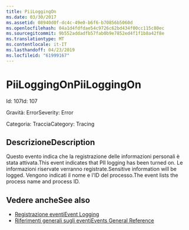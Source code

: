 ```yaml
---
title: PiiLoggingOn
ms.date: 03/30/2017
ms.assetid: 08940d0f-dc4c-49e0-b6f6-b70856b5060d
ms.openlocfilehash: 04a1d4fdfdae54c9726c62bd434f00cc115c80ec
ms.sourcegitcommit: 9b552addadfb57fab0b9e7852ed4f1f1b8a42f8e
ms.translationtype: MT
ms.contentlocale: it-IT
ms.lasthandoff: 04/23/2019
ms.locfileid: "61999167"
---
```

# <a name="piiloggingon"></a><span data-ttu-id="d8517-102">PiiLoggingOn</span><span class="sxs-lookup"><span data-stu-id="d8517-102">PiiLoggingOn</span></span>
<span data-ttu-id="d8517-103">Id: 107</span><span class="sxs-lookup"><span data-stu-id="d8517-103">Id: 107</span></span>  
  
 <span data-ttu-id="d8517-104">Gravità: Error</span><span class="sxs-lookup"><span data-stu-id="d8517-104">Severity: Error</span></span>  
  
 <span data-ttu-id="d8517-105">Categoria: Traccia</span><span class="sxs-lookup"><span data-stu-id="d8517-105">Category: Tracing</span></span>  
  
## <a name="description"></a><span data-ttu-id="d8517-106">Descrizione</span><span class="sxs-lookup"><span data-stu-id="d8517-106">Description</span></span>  
 <span data-ttu-id="d8517-107">Questo evento indica che la registrazione delle informazioni personali è stata attivata.</span><span class="sxs-lookup"><span data-stu-id="d8517-107">This event indicates that PII logging has been turned on.</span></span> <span data-ttu-id="d8517-108">Le informazioni riservate verranno registrate.</span><span class="sxs-lookup"><span data-stu-id="d8517-108">Sensitive information will be logged.</span></span> <span data-ttu-id="d8517-109">Vengono indicati il nome e l'ID del processo.</span><span class="sxs-lookup"><span data-stu-id="d8517-109">The event lists the process name and process ID.</span></span>  
  
## <a name="see-also"></a><span data-ttu-id="d8517-110">Vedere anche</span><span class="sxs-lookup"><span data-stu-id="d8517-110">See also</span></span>

- [<span data-ttu-id="d8517-111">Registrazione eventi</span><span class="sxs-lookup"><span data-stu-id="d8517-111">Event Logging</span></span>](../../../../../docs/framework/wcf/diagnostics/event-logging/index.md)
- [<span data-ttu-id="d8517-112">Riferimenti generali sugli eventi</span><span class="sxs-lookup"><span data-stu-id="d8517-112">Events General Reference</span></span>](../../../../../docs/framework/wcf/diagnostics/event-logging/events-general-reference.md)
